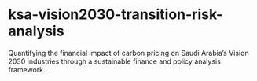# ksa-vision2030-transition-risk-analysis
Quantifying the financial impact of carbon pricing on Saudi Arabia’s Vision 2030 industries through a sustainable finance and policy analysis framework.
